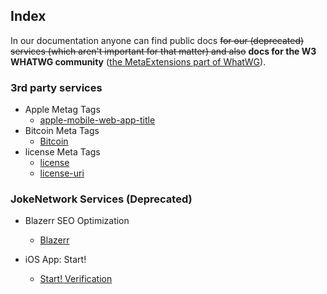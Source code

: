 ## Index

In our documentation anyone can find public docs ~~for our (deprecated) services (which aren't important for that matter) and also~~ **docs for the W3 WHATWG community** ([the MetaExtensions part of WhatWG](https://wiki.whatwg.org/wiki/MetaExtensions)).

### 3rd party services
- Apple Metag Tags
	- [apple-mobile-web-app-title](apple-mobile-web-app-title)
- Bitcoin Meta Tags
	- [Bitcoin](bitcoin)
- license Meta Tags
	- [license](license)
	- [license-uri](/license:uri)

### JokeNetwork Services (Deprecated)
- Blazerr SEO Optimization
	- [Blazerr](Blazerr)

- iOS App: Start! 
	- [Start! Verification](start)